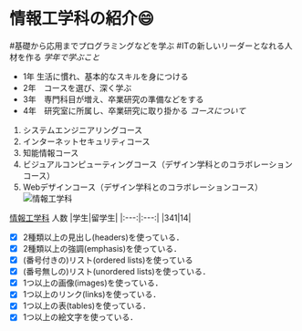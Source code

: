 # 情報工学科の紹介:smile:
<!-- Markdown記法を使って学科の紹介ページを作る -->
#基礎から応用までプログラミングなどを学ぶ
#ITの新しいリーダーとなれる人材を作る
*学年で学ぶこと*
* 1年 生活に慣れ、基本的なスキルを身につける
* 2年　コースを選び、深く学ぶ
* 3年　専門科目が増え、卒業研究の準備などをする
* 4年　研究室に所属し、卒業研究に取り掛かる
*コースについて*
1. システムエンジニアリングコース
2. インターネットセキュリティコース
3. 知能情報コース
4. ビジュアルコンピューティングコース（デザイン学科とのコラボレーションコース）
5. Webデザインコース（デザイン学科とのコラボレーションコース）
![情報工学科](https://feng.takushoku-u.ac.jp/albums/abm00014679.jpg)

[情報工学科](https://feng.takushoku-u.ac.jp/course/cs/)
人数
|学生|留学生|
|:---:|:---:|
|341|14|
<!-- この部分より上に記述を追加して下のチェックボックスで確認する -->
- [x] 2種類以上の見出し(headers)を使っている．
- [x] 2種類以上の強調(emphasis)を使っている．
- [x] (番号付きの)リスト(ordered lists)を使っている
- [x] (番号無しの)リスト(unordered lists)を使っている．
- [x] 1つ以上の画像(images)を使っている．
- [x] 1つ以上のリンク(links)を使っている．
- [x] 1つ以上の表(tables)を使っている．
- [x] 1つ以上の絵文字を使っている．
